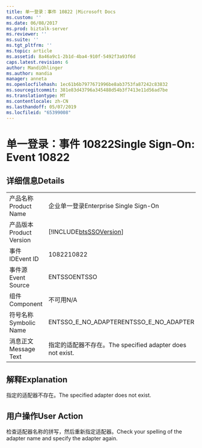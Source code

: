 ```yaml
---
title: 单一登录：事件 10822 |Microsoft Docs
ms.custom: ''
ms.date: 06/08/2017
ms.prod: biztalk-server
ms.reviewer: ''
ms.suite: ''
ms.tgt_pltfrm: ''
ms.topic: article
ms.assetid: 8a46a9c1-2b1d-4ba4-910f-5492f3a93f6d
caps.latest.revision: 6
author: MandiOhlinger
ms.author: mandia
manager: anneta
ms.openlocfilehash: 1ec61b6b7977671996be8ab3753fa87242c83832
ms.sourcegitcommit: 381e83d43796a345488d54b3f7413e11d56ad7be
ms.translationtype: MT
ms.contentlocale: zh-CN
ms.lasthandoff: 05/07/2019
ms.locfileid: "65399008"
---
```

# <a name="single-sign-on-event-10822"></a><span data-ttu-id="29256-102">单一登录：事件 10822</span><span class="sxs-lookup"><span data-stu-id="29256-102">Single Sign-On: Event 10822</span></span>
## <a name="details"></a><span data-ttu-id="29256-103">详细信息</span><span class="sxs-lookup"><span data-stu-id="29256-103">Details</span></span>  
  
|                 |                                                            |
|-----------------|------------------------------------------------------------|
|  <span data-ttu-id="29256-104">产品名称</span><span class="sxs-lookup"><span data-stu-id="29256-104">Product Name</span></span>   |                 <span data-ttu-id="29256-105">企业单一登录</span><span class="sxs-lookup"><span data-stu-id="29256-105">Enterprise Single Sign-On</span></span>                  |
| <span data-ttu-id="29256-106">产品版本</span><span class="sxs-lookup"><span data-stu-id="29256-106">Product Version</span></span> | [!INCLUDE[btsSSOVersion](../includes/btsssoversion-md.md)] |
|    <span data-ttu-id="29256-107">事件 ID</span><span class="sxs-lookup"><span data-stu-id="29256-107">Event ID</span></span>     |                           <span data-ttu-id="29256-108">10822</span><span class="sxs-lookup"><span data-stu-id="29256-108">10822</span></span>                            |
|  <span data-ttu-id="29256-109">事件源</span><span class="sxs-lookup"><span data-stu-id="29256-109">Event Source</span></span>   |                           <span data-ttu-id="29256-110">ENTSSO</span><span class="sxs-lookup"><span data-stu-id="29256-110">ENTSSO</span></span>                           |
|    <span data-ttu-id="29256-111">组件</span><span class="sxs-lookup"><span data-stu-id="29256-111">Component</span></span>    |                            <span data-ttu-id="29256-112">不可用</span><span class="sxs-lookup"><span data-stu-id="29256-112">N/A</span></span>                             |
|  <span data-ttu-id="29256-113">符号名称</span><span class="sxs-lookup"><span data-stu-id="29256-113">Symbolic Name</span></span>  |                    <span data-ttu-id="29256-114">ENTSSO_E_NO_ADAPTER</span><span class="sxs-lookup"><span data-stu-id="29256-114">ENTSSO_E_NO_ADAPTER</span></span>                     |
|  <span data-ttu-id="29256-115">消息正文</span><span class="sxs-lookup"><span data-stu-id="29256-115">Message Text</span></span>   |           <span data-ttu-id="29256-116">指定的适配器不存在。</span><span class="sxs-lookup"><span data-stu-id="29256-116">The specified adapter does not exist.</span></span>            |
  
## <a name="explanation"></a><span data-ttu-id="29256-117">解释</span><span class="sxs-lookup"><span data-stu-id="29256-117">Explanation</span></span>  
 <span data-ttu-id="29256-118">指定的适配器不存在。</span><span class="sxs-lookup"><span data-stu-id="29256-118">The specified adapter does not exist.</span></span>  
  
## <a name="user-action"></a><span data-ttu-id="29256-119">用户操作</span><span class="sxs-lookup"><span data-stu-id="29256-119">User Action</span></span>  
 <span data-ttu-id="29256-120">检查适配器名称的拼写，然后重新指定适配器。</span><span class="sxs-lookup"><span data-stu-id="29256-120">Check your spelling of the adapter name and specify the adapter again.</span></span>